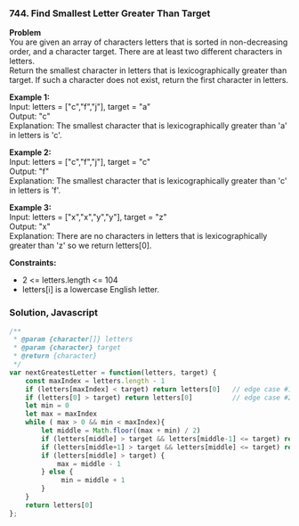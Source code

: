 ### 744. Find Smallest Letter Greater Than Target

**Problem**\
You are given an array of characters letters that is sorted in non-decreasing order, and a character target. There are at least two different characters in letters.\
Return the smallest character in letters that is lexicographically greater than target. If such a character does not exist, return the first character in letters.

**Example 1:**\
Input: letters = ["c","f","j"], target = "a"\
Output: "c"\
Explanation: The smallest character that is lexicographically greater than 'a' in letters is 'c'.

**Example 2:**\
Input: letters = ["c","f","j"], target = "c"\
Output: "f"\
Explanation: The smallest character that is lexicographically greater than 'c' in letters is 'f'.

**Example 3:**\
Input: letters = ["x","x","y","y"], target = "z"\
Output: "x"\
Explanation: There are no characters in letters that is lexicographically greater than 'z' so we return letters[0].

**Constraints:**
* 2 <= letters.length <= 104
* letters[i] is a lowercase English letter.

### Solution, Javascript
```javascript
/**
 * @param {character[]} letters
 * @param {character} target
 * @return {character}
 */
var nextGreatestLetter = function(letters, target) {
    const maxIndex = letters.length - 1
    if (letters[maxIndex] < target) return letters[0]   // edge case #1
    if (letters[0] > target) return letters[0]          // edge case #2
    let min = 0
    let max = maxIndex
    while ( max > 0 && min < maxIndex){
        let middle = Math.floor((max + min) / 2)
        if (letters[middle] > target && letters[middle-1] <= target) return letters[middle]     // found it!
        if (letters[middle+1] > target && letters[middle] <= target) return letters[middle+1]   // found it!
        if (letters[middle] > target) {
            max = middle - 1                                                                    // move max to the left
        } else {
             min = middle + 1                                                                   // move min to the right
        }
    }
    return letters[0]
}; 
```